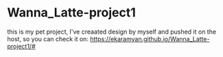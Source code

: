 # Wanna_Latte-project1
this is my pet project, I've creaated design by myself and pushed it on the host, so you can check it on: https://ekaramyan.github.io/Wanna_Latte-project1/#
